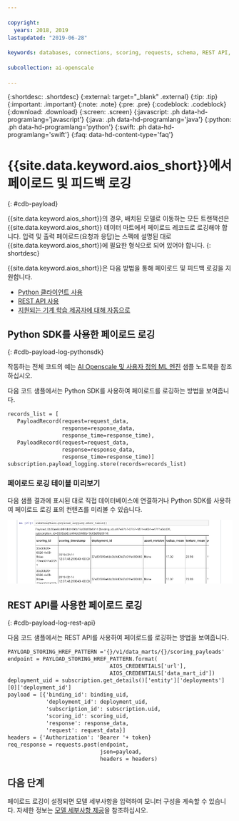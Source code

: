 ```yaml
---

copyright:
  years: 2018, 2019
lastupdated: "2019-06-28"

keywords: databases, connections, scoring, requests, schema, REST API, API

subcollection: ai-openscale

---
```


{:shortdesc: .shortdesc}
{:external: target="_blank" .external}
{:tip: .tip}
{:important: .important}
{:note: .note}
{:pre: .pre}
{:codeblock: .codeblock}
{:download: .download}
{:screen: .screen}
{:javascript: .ph data-hd-programlang='javascript'}
{:java: .ph data-hd-programlang='java'}
{:python: .ph data-hd-programlang='python'}
{:swift: .ph data-hd-programlang='swift'}
{:faq: data-hd-content-type='faq'}

# {{site.data.keyword.aios_short}}에서 페이로드 및 피드백 로깅
{: #cdb-payload}

{{site.data.keyword.aios_short}}의 경우, 배치된 모델로 이동하는 모든 트랜잭션은 {{site.data.keyword.aios_short}} 데이터 마트에서 페이로드 레코드로 로깅해야 합니다. 입력 및 출력 페이로드(요청과 응답)는 스펙에 설명된 대로 {{site.data.keyword.aios_short}}에 필요한 형식으로 되어 있어야 합니다. 
{: shortdesc}

{{site.data.keyword.aios_short}}은 다음 방법을 통해 페이로드 및 피드백 로깅을 지원합니다.

- [Python 클라이언트 사용](/docs/services/ai-openscale?topic=ai-openscale-cdb-payload#cdb-payload-log-pythonsdk)
- [REST API 사용](/docs/services/ai-openscale?topic=ai-openscale-cdb-payload#cdb-payload-log-rest-api)
- [지원되는 기계 학습 제공자에 대해 자동으로](/docs/services/ai-openscale?topic=ai-openscale-fmrk-workaround-pyld-lg)

## Python SDK를 사용한 페이로드 로깅
{: #cdb-payload-log-pythonsdk}

작동하는 전체 코드의 예는 [AI Openscale 및 사용자 정의 ML 엔진](https://github.com/pmservice/ai-openscale-tutorials/blob/master/notebooks/AI%20OpenScale%20and%20Custom%20ML%20Engine.ipynb) 샘플 노트북을 참조하십시오.

다음 코드 샘플에서는 Python SDK를 사용하여 페이로드를 로깅하는 방법을 보여줍니다.

```
records_list = [
   PayloadRecord(request=request_data, 
                 response=response_data,
                 response_time=response_time), 
   PayloadRecord(request=request_data,
                 response=response_data,
                 response_time=response_time)]
subscription.payload_logging.store(records=records_list)
```

### 페이로드 로깅 테이블 미리보기

다음 샘플 결과에 표시된 대로 직접 데이터베이스에 연결하거나 Python SDK를 사용하여 페이로드 로깅 표의 컨텐츠를 미리볼 수 있습니다. 

![페이로드 로깅 표의 Python SDK 샘플 출력](images/wosntbok.png)


## REST API를 사용한 페이로드 로깅
{: #cdb-payload-log-rest-api}

다음 코드 샘플에서는 REST API를 사용하여 페이로드를 로깅하는 방법을 보여줍니다.

```
PAYLOAD_STORING_HREF_PATTERN ='{}/v1/data_marts/{}/scoring_payloads'
endpoint = PAYLOAD_STORING_HREF_PATTERN.format(
                                AIOS_CREDENTIALS['url'], 
                                AIOS_CREDENTIALS['data_mart_id'])
deployment_uid = subscription.get_details()['entity']['deployments'][0]['deployment_id']
payload = [{'binding_id': binding_uid, 
            'deployment_id': deployment_uid,
            'subscription_id': subscription.uid,
            'scoring_id': scoring_uid,
            'response': response_data,
            'request': request_data}]
headers = {'Authorization': 'Bearer '+ token}
req_response = requests.post(endpoint, 
                             json=payload,
                             headers = headers)
```

## 다음 단계

페이로드 로깅이 설정되면 모델 세부사항을 입력하여 모니터 구성을 계속할 수 있습니다. 자세한 정보는 [모델 세부사항 제공](/docs/services/ai-openscale?topic=ai-openscale-mo-config#mo-work-model-dets)을 참조하십시오.

